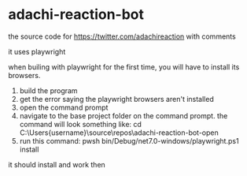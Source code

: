 # adachi-reaction-bot
 
the source code for https://twitter.com/adachireaction with comments


it uses playwright

when builing with playwright for the first time, you will have to install its browsers.

1. build the program
2. get the error saying the playwright browsers aren't installed
3. open the command prompt
4. navigate to the base project folder on the command prompt. the command will look something like: cd C:\Users\{username}\source\repos\adachi-reaction-bot-open
5. run this command: pwsh bin/Debug/net7.0-windows/playwright.ps1 install

it should install and work then
